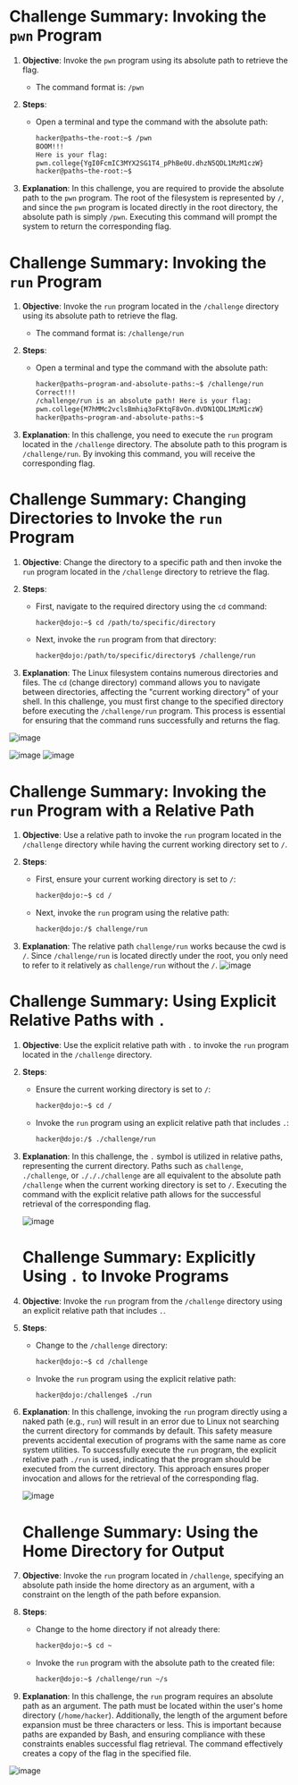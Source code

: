 # Challenge Summary: Invoking the `pwn` Program

1. **Objective**: Invoke the `pwn` program using its absolute path to retrieve the flag.
   - The command format is: `/pwn`

2. **Steps**:
   - Open a terminal and type the command with the absolute path:
     ```bash
     hacker@paths~the-root:~$ /pwn
     BOOM!!!
     Here is your flag:
     pwn.college{YgI0FcmIC3MYX2SG1T4_pPhBe0U.dhzN5QDL1MzM1czW}
     hacker@paths~the-root:~$
     ```

3. **Explanation**: In this challenge, you are required to provide the absolute path to the `pwn` program. The root of the filesystem is represented by `/`, and since the `pwn` program is located directly in the root directory, the absolute path is simply `/pwn`. Executing this command will prompt the system to return the corresponding flag.
   
# Challenge Summary: Invoking the `run` Program

1. **Objective**: Invoke the `run` program located in the `/challenge` directory using its absolute path to retrieve the flag.
   - The command format is: `/challenge/run`

2. **Steps**:
   - Open a terminal and type the command with the absolute path:
     ```bash
     hacker@paths~program-and-absolute-paths:~$ /challenge/run
     Correct!!!
     /challenge/run is an absolute path! Here is your flag:
     pwn.college{M7hMMc2vclsBmhiq3oFKtqF8vOn.dVDN1QDL1MzM1czW}
     hacker@paths~program-and-absolute-paths:~$
     ```

3. **Explanation**: In this challenge, you need to execute the `run` program located in the `/challenge` directory. The absolute path to this program is `/challenge/run`. By invoking this command, you will receive the corresponding flag.

# Challenge Summary: Changing Directories to Invoke the `run` Program

1. **Objective**: Change the directory to a specific path and then invoke the `run` program located in the `/challenge` directory to retrieve the flag.

2. **Steps**:
   - First, navigate to the required directory using the `cd` command:
     ```bash
     hacker@dojo:~$ cd /path/to/specific/directory
     ```
   - Next, invoke the `run` program from that directory:
     ```bash
     hacker@dojo:/path/to/specific/directory$ /challenge/run
     ```

3. **Explanation**: The Linux filesystem contains numerous directories and files. The `cd` (change directory) command allows you to navigate between directories, affecting the "current working directory" of your shell. In this challenge, you must first change to the specified directory before executing the `/challenge/run` program. This process is essential for ensuring that the command runs successfully and returns the flag.

 ![image](https://github.com/user-attachments/assets/4e906912-f958-4721-8bd9-8783eb7b56fb)

 ![image](https://github.com/user-attachments/assets/93ddd0b2-9201-42d8-94b7-820d717546f9)
 ![image](https://github.com/user-attachments/assets/acb1029a-2984-4de9-a746-1117734fa739)

 # Challenge Summary: Invoking the `run` Program with a Relative Path

1. **Objective**: Use a relative path to invoke the `run` program located in the `/challenge` directory while having the current working directory set to `/`.

2. **Steps**:
   - First, ensure your current working directory is set to `/`:
     ```bash
     hacker@dojo:~$ cd /
     ```
   - Next, invoke the `run` program using the relative path:
     ```bash
     hacker@dojo:/$ challenge/run
     ```

3. **Explanation**: The relative path `challenge/run` works because the cwd is `/`. Since `/challenge/run` is located directly under the root, you only need to refer to it relatively as `challenge/run` without the `/`.
![image](https://github.com/user-attachments/assets/dcb4ce0b-7343-446e-a073-08b8327acb56)

# Challenge Summary: Using Explicit Relative Paths with `.`

1. **Objective**: Use the explicit relative path with `.` to invoke the `run` program located in the `/challenge` directory.

2. **Steps**:
   - Ensure the current working directory is set to `/`:
     ```bash
     hacker@dojo:~$ cd /
     ```
   - Invoke the `run` program using an explicit relative path that includes `.`:
     ```bash
     hacker@dojo:/$ ./challenge/run
     ```

3. **Explanation**: In this challenge, the `.` symbol is utilized in relative paths, representing the current directory. Paths such as `challenge`, `./challenge`, or `./././challenge` are all equivalent to the absolute path `/challenge` when the current working directory is set to `/`. Executing the command with the explicit relative path allows for the successful retrieval of the corresponding flag.

   ![image](https://github.com/user-attachments/assets/b61e38d3-760f-4952-a36e-c22285d32fba)


   # Challenge Summary: Explicitly Using `.` to Invoke Programs

1. **Objective**: Invoke the `run` program from the `/challenge` directory using an explicit relative path that includes `.`.

2. **Steps**:
   - Change to the `/challenge` directory:
     ```bash
     hacker@dojo:~$ cd /challenge
     ```
   - Invoke the `run` program using the explicit relative path:
     ```bash
     hacker@dojo:/challenge$ ./run
     ```

3. **Explanation**: In this challenge, invoking the `run` program directly using a naked path (e.g., `run`) will result in an error due to Linux not searching the current directory for commands by default. This safety measure prevents accidental execution of programs with the same name as core system utilities. To successfully execute the `run` program, the explicit relative path `./run` is used, indicating that the program should be executed from the current directory. This approach ensures proper invocation and allows for the retrieval of the corresponding flag.

   ![image](https://github.com/user-attachments/assets/a763f702-d920-46e9-b9b6-3a86eaa99f5d)


   # Challenge Summary: Using the Home Directory for Output

1. **Objective**: Invoke the `run` program located in `/challenge`, specifying an absolute path inside the home directory as an argument, with a constraint on the length of the path before expansion.

2. **Steps**:
   - Change to the home directory if not already there:
     ```bash
     hacker@dojo:~$ cd ~
     
   
     ```
   - Invoke the `run` program with the absolute path to the created file:
     ```bash
     hacker@dojo:~$ /challenge/run ~/s
     ```

3. **Explanation**: In this challenge, the `run` program requires an absolute path as an argument. The path must be located within the user's home directory (`/home/hacker`). Additionally, the length of the argument before expansion must be three characters or less. This is important because paths are expanded by Bash, and ensuring compliance with these constraints enables successful flag retrieval. The command effectively creates a copy of the flag in the specified file.

![image](https://github.com/user-attachments/assets/ed5658ae-9c2f-403c-8038-f1c8212b7c03)








   


 


 


 

